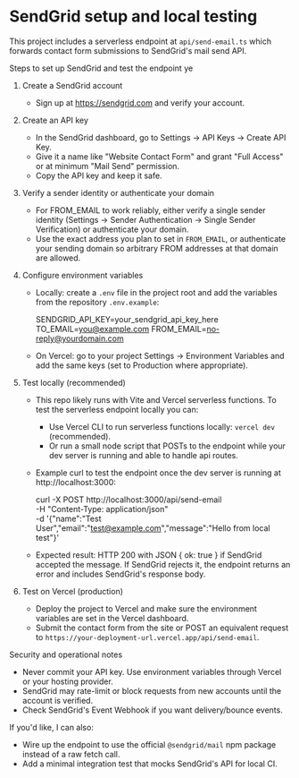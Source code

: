 # SendGrid setup and local testing

This project includes a serverless endpoint at `api/send-email.ts` which forwards contact form submissions to SendGrid's mail send API.

Steps to set up SendGrid and test the endpoint
ye
1. Create a SendGrid account
   - Sign up at https://sendgrid.com and verify your account.

2. Create an API key
   - In the SendGrid dashboard, go to Settings → API Keys → Create API Key.
   - Give it a name like "Website Contact Form" and grant "Full Access" or at minimum "Mail Send" permission.
   - Copy the API key and keep it safe.

3. Verify a sender identity or authenticate your domain
   - For FROM_EMAIL to work reliably, either verify a single sender identity (Settings → Sender Authentication → Single Sender Verification) or authenticate your domain.
   - Use the exact address you plan to set in `FROM_EMAIL`, or authenticate your sending domain so arbitrary FROM addresses at that domain are allowed.

4. Configure environment variables
   - Locally: create a `.env` file in the project root and add the variables from the repository `.env.example`:

     SENDGRID_API_KEY=your_sendgrid_api_key_here
     TO_EMAIL=you@example.com
     FROM_EMAIL=no-reply@yourdomain.com

   - On Vercel: go to your project Settings → Environment Variables and add the same keys (set to Production where appropriate).

5. Test locally (recommended)
   - This repo likely runs with Vite and Vercel serverless functions. To test the serverless endpoint locally you can:
     - Use Vercel CLI to run serverless functions locally: `vercel dev` (recommended).
     - Or run a small node script that POSTs to the endpoint while your dev server is running and able to handle api routes.

   - Example curl to test the endpoint once the dev server is running at http://localhost:3000:

     curl -X POST http://localhost:3000/api/send-email \
       -H "Content-Type: application/json" \
       -d '{"name":"Test User","email":"test@example.com","message":"Hello from local test"}'

   - Expected result: HTTP 200 with JSON { ok: true } if SendGrid accepted the message. If SendGrid rejects it, the endpoint returns an error and includes SendGrid's response body.

6. Test on Vercel (production)
   - Deploy the project to Vercel and make sure the environment variables are set in the Vercel dashboard.
   - Submit the contact form from the site or POST an equivalent request to `https://your-deployment-url.vercel.app/api/send-email`.

Security and operational notes
 - Never commit your API key. Use environment variables through Vercel or your hosting provider.
 - SendGrid may rate-limit or block requests from new accounts until the account is verified.
 - Check SendGrid's Event Webhook if you want delivery/bounce events.

If you'd like, I can also:
 - Wire up the endpoint to use the official `@sendgrid/mail` npm package instead of a raw fetch call.
 - Add a minimal integration test that mocks SendGrid's API for local CI.
